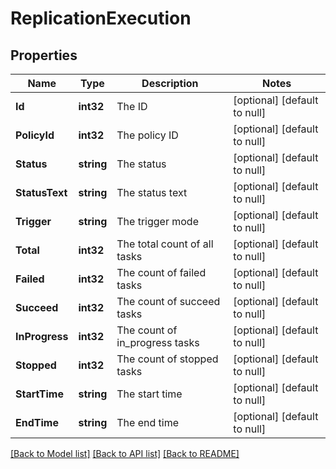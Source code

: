 # ReplicationExecution

## Properties
Name | Type | Description | Notes
------------ | ------------- | ------------- | -------------
**Id** | **int32** | The ID | [optional] [default to null]
**PolicyId** | **int32** | The policy ID | [optional] [default to null]
**Status** | **string** | The status | [optional] [default to null]
**StatusText** | **string** | The status text | [optional] [default to null]
**Trigger** | **string** | The trigger mode | [optional] [default to null]
**Total** | **int32** | The total count of all tasks | [optional] [default to null]
**Failed** | **int32** | The count of failed tasks | [optional] [default to null]
**Succeed** | **int32** | The count of succeed tasks | [optional] [default to null]
**InProgress** | **int32** | The count of in_progress tasks | [optional] [default to null]
**Stopped** | **int32** | The count of stopped tasks | [optional] [default to null]
**StartTime** | **string** | The start time | [optional] [default to null]
**EndTime** | **string** | The end time | [optional] [default to null]

[[Back to Model list]](../README.md#documentation-for-models) [[Back to API list]](../README.md#documentation-for-api-endpoints) [[Back to README]](../README.md)

